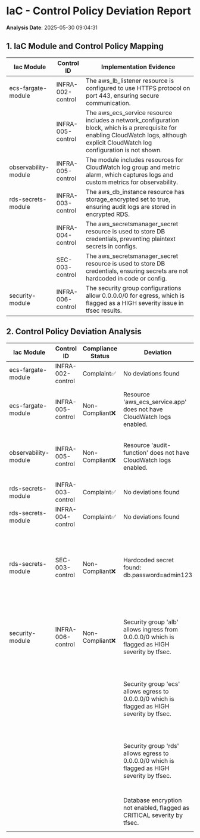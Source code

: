 # IaC - Control Policy Deviation Report

**Analysis Date**: 2025-05-30 09:04:31

## 1. IaC Module and Control Policy Mapping

| Iac Module     | Control ID | Implementation Evidence |
|----------------|------------|-------------------------|
| ecs-fargate-module | INFRA-002-control | The aws_lb_listener resource is configured to use HTTPS protocol on port 443, ensuring secure communication. |
|  | INFRA-005-control | The aws_ecs_service resource includes a network_configuration block, which is a prerequisite for enabling CloudWatch logs, although explicit CloudWatch log configuration is not shown. |
| observability-module | INFRA-005-control | The module includes resources for CloudWatch log group and metric alarm, which captures logs and custom metrics for observability. |
| rds-secrets-module | INFRA-003-control | The aws_db_instance resource has storage_encrypted set to true, ensuring audit logs are stored in encrypted RDS. |
|  | INFRA-004-control | The aws_secretsmanager_secret resource is used to store DB credentials, preventing plaintext secrets in configs. |
|  | SEC-003-control | The aws_secretsmanager_secret resource is used to store DB credentials, ensuring secrets are not hardcoded in code or config. |
| security-module | INFRA-006-control | The security group configurations allow 0.0.0.0/0 for egress, which is flagged as a HIGH severity issue in tfsec results. |

## 2. Control Policy Deviation Analysis

| Iac Module | Control ID | Compliance Status         | Deviation | Suggestion |
|------------|------------|---------------------------|-----------|------------|
| ecs-fargate-module | INFRA-002-control | Complaint✅ | No deviations found | N/A |
| ecs-fargate-module | INFRA-005-control | Non-Compliant❌ | Resource 'aws_ecs_service.app' does not have CloudWatch logs enabled. | Add configuration to enable CloudWatch logs for the ECS service. |
| observability-module | INFRA-005-control | Non-Compliant❌ | Resource 'audit-function' does not have CloudWatch logs enabled. | Enable CloudWatch logs for the 'audit-function' resource. |
| rds-secrets-module | INFRA-003-control | Complaint✅ | No deviations found | N/A |
| rds-secrets-module | INFRA-004-control | Complaint✅ | No deviations found | N/A |
| rds-secrets-module | SEC-003-control | Non-Compliant❌ | Hardcoded secret found: db.password=admin123 | Use AWS Secrets Manager to store and retrieve the database password instead of hardcoding it. |
| security-module | INFRA-006-control | Non-Compliant❌ | Security group 'alb' allows ingress from 0.0.0.0/0 which is flagged as HIGH severity by tfsec. | Restrict ingress to specific IP ranges or security groups instead of 0.0.0.0/0. |
|  |  |  | Security group 'ecs' allows egress to 0.0.0.0/0 which is flagged as HIGH severity by tfsec. | Restrict egress to specific IP ranges or security groups instead of 0.0.0.0/0. |
|  |  |  | Security group 'rds' allows egress to 0.0.0.0/0 which is flagged as HIGH severity by tfsec. | Restrict egress to specific IP ranges or security groups instead of 0.0.0.0/0. |
|  |  |  | Database encryption not enabled, flagged as CRITICAL severity by tfsec. | Enable encryption for the database resources. |
